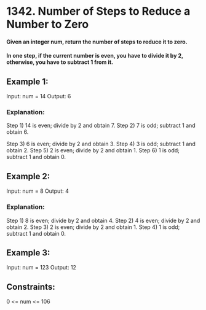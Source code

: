 # 1342. Number of Steps to Reduce a Number to Zero

#### Given an integer num, return the number of steps to reduce it to zero.

#### In one step, if the current number is even, you have to divide it by 2, otherwise, you have to subtract 1 from it.

 

## Example 1:

Input: num = 14
Output: 6
### Explanation: 
 Step 1) 14 is even; divide by 2 and obtain 7. 
 Step 2) 7 is odd; subtract 1 and obtain 6.

Step 3) 6 is even; divide by 2 and obtain 3. 
Step 4) 3 is odd; subtract 1 and obtain 2. 
Step 5) 2 is even; divide by 2 and obtain 1. 
Step 6) 1 is odd; subtract 1 and obtain 0.
## Example 2:

Input: num = 8
Output: 4
### Explanation: 
Step 1) 8 is even; divide by 2 and obtain 4. 
Step 2) 4 is even; divide by 2 and obtain 2. 
Step 3) 2 is even; divide by 2 and obtain 1. 
Step 4) 1 is odd; subtract 1 and obtain 0.
## Example 3:

Input: num = 123
Output: 12
 

## Constraints:

0 <= num <= 106

